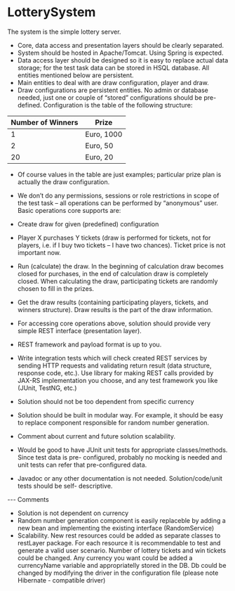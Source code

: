 LotterySystem
=============

The system is the simple lottery server.

- Core, data access and presentation layers should be clearly separated.
- System should be hosted in Apache/Tomcat. Using Spring is expected.
- Data access layer should be designed so it is easy to replace actual data storage; for the test task
 data can be stored in HSQL database. All entities mentioned below are persistent.
- Main entities to deal with are draw configuration, player and draw.
- Draw configurations are persistent entities. No admin or database needed, just one or couple of
 “stored” configurations should be pre-defined. Configuration is the table of the following structure:


| Number of Winners | Prize   |   
|-------------|---------------|  
| 1 | Euro, 1000| 
| 2 | Euro, 50 | 
| 20| Euro, 20 |


- Of course values in the table are just examples; particular prize plan is actually the draw
configuration.

- We don’t do any permissions, sessions or role restrictions in scope of the test task – all operations
  can be performed by “anonymous” user. Basic operations core supports are:
- Create draw for given (predefined) configuration
- Player X purchases Y tickets (draw is performed for tickets, not for players, i.e. if I buy two
  tickets – I have two chances). Ticket price is not important now.
- Run (calculate) the draw. In the beginning of calculation draw becomes closed for purchases,
  in the end of calculation draw is completely closed. When calculating the draw, participating
  tickets are randomly chosen to fill in the prizes.
- Get the draw results (containing participating players, tickets, and winners structure). Draw
  results is the part of the draw information.

- For accessing core operations above, solution should provide very simple REST interface
  (presentation layer). 
- REST framework and payload format is up to you.
- Write integration tests which will check created REST services by sending HTTP requests and
  validating return result (data structure, response code, etc.). Use library for making REST calls
  provided by JAX-RS implementation you choose, and any test framework you like (JUnit, TestNG,
  etc.)
- Solution should not be too dependent from specific currency
- Solution should be built in modular way. For example, it should be easy to replace component
  responsible for random number generation.
- Comment about current and future solution scalability.
- Would be good to have JUnit unit tests for appropriate classes/methods. Since test data is pre-
  configured, probably no mocking is needed and unit tests can refer that pre-configured data.
- Javadoc or any other documentation is not needed. Solution/code/unit tests should be self-
  descriptive.


--- Comments

- Solution is not dependent on currency
- Random number generation component is easily replaceble by adding a new bean and implementing the existing interface (RandomService)
- Scalability. New rest resources could be added as separate classes to restLayer package. For each resource it is recommendable to test and generate a valid user scenario. Number of lottery tickets and win tickets could be changed. Any currency you want could be added a currencyName variable and appropriatelly stored in the DB. Db could be changed by modifying the driver in the configuration file (please note Hibernate - compatible driver)


